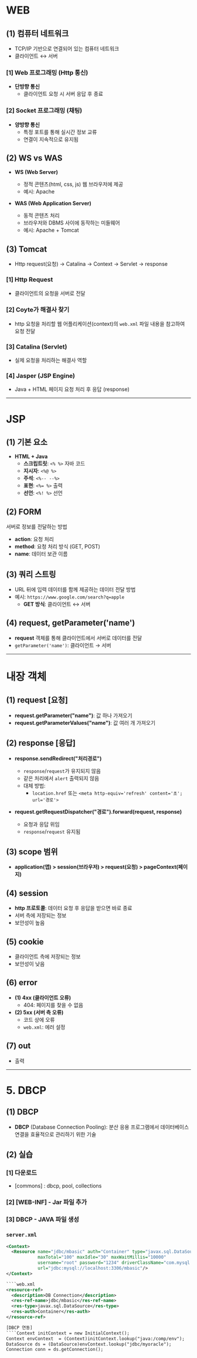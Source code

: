 # WEB

## (1) 컴퓨터 네트워크
- TCP/IP 기반으로 연결되어 있는 컴퓨터 네트워크
- 클라이언트 ↔ 서버

### [1] Web 프로그래밍 (Http 통신) 
- **단방향 통신** 
  - 클라이언트 요청 시 서버 응답 후 종료

### [2] Socket 프로그래밍 (채팅)
- **양방향 통신**
  - 특정 포트를 통해 실시간 정보 교류
  - 연결이 지속적으로 유지됨

## (2) WS vs WAS

- **WS (Web Server)** 
  - 정적 콘텐츠(html, css, js) 웹 브라우저에 제공
  - 예시: Apache

- **WAS (Web Application Server)** 
  - 동적 콘텐츠 처리
  - 브라우저와 DBMS 사이에 동작하는 미들웨어
  - 예시: Apache + Tomcat

## (3) Tomcat

- Http request(요청) → Catalina → Context → Servlet → response

### [1] Http Request
- 클라이언트의 요청을 서버로 전달

### [2] Coyte가 해결사 찾기
- http 요청을 처리할 웹 어플리케이션(context)의 `web.xml` 파일 내용을 참고하여 요청 전달

### [3] Catalina (Servlet)
- 실제 요청을 처리하는 해결사 역할

### [4] Jasper (JSP Engine)
- Java + HTML 페이지 요청 처리 후 응답 (response)

---

# JSP

## (1) 기본 요소
- **HTML + Java**
  - **스크립트릿**: `<% %>` 자바 코드
  - **지시자**: `<%@ %>`
  - **주석**: `<%-- --%>`
  - **표현**: `<%= %>` 출력
  - **선언**: `<%! %>` 선언

## (2) FORM
서버로 정보를 전달하는 방법
- **action**: 요청 처리
- **method**: 요청 처리 방식 (GET, POST)
- **name**: 데이터 보관 이름

## (3) 쿼리 스트링
- URL 뒤에 입력 데이터를 함께 제공하는 데이터 전달 방법
- 예시: `https://www.google.com/search?q=apple`
  - **GET 방식**: 클라이언트 ↔ 서버

## (4) request, getParameter('name')
- **request** 객체를 통해 클라이언트에서 서버로 데이터를 전달
- `getParameter('name')`: 클라이언트 → 서버

---

# 내장 객체

## (1) request [요청]
- **request.getParameter("name")**: 값 하나 가져오기
- **request.getParameterValues("name")**: 값 여러 개 가져오기

## (2) response [응답]
- **response.sendRedirect("처리경로")**  
  - `response`/`request`가 유지되지 않음
  - 같은 처리에서 `alert` 출력되지 않음
  - 대체 방법:
    - `location.href` 또는 `<meta http-equiv='refresh' content='초'; url='경로'>`

- **request.getRequestDispatcher("경로").forward(request, response)**  
  - 요청과 응답 위임
  - `response`/`request` 유지됨

## (3) scope 범위
- **application(앱) > session(브라우저) > request(요청) > pageContext(페이지)**

## (4) session
- **http 프로토콜**: 데이터 요청 후 응답을 받으면 바로 종료
- 서버 측에 저장되는 정보
- 보안성이 높음

## (5) cookie
- 클라이언트 측에 저장되는 정보
- 보안성이 낮음

## (6) error
- **(1) 4xx (클라이언트 오류)**
  - 404: 페이지를 찾을 수 없음
- **(2) 5xx (서버 측 오류)**
  - 코드 상에 오류
  - `web.xml`: 에러 설정

## (7) out
- 출력

---

# 5. DBCP

## (1) DBCP
- **DBCP** (Database Connection Pooling): 분산 응용 프로그램에서 데이터베이스 연결을 효율적으로 관리하기 위한 기술

## (2) 실습
### [1] 다운로드
- [commons] : dbcp, pool, collections

### [2] [WEB-INF] - Jar 파일 추가

### [3] DBCP - JAVA 파일 생성

### `server.xml`
```xml
<Context>
  <Resource name="jdbc/mbasic" auth="Container" type="javax.sql.DataSource"
            maxTotal="100" maxIdle="30" maxWaitMillis="10000"
            username="root" password="1234" driverClassName="com.mysql.cj.jdbc.Driver"
            url="jdbc:mysql://localhost:3306/mbasic"/>
</Context>

````web.xml
<resource-ref>
  <description>DB Connection</description>
  <res-ref-name>jdbc/mbasic</res-ref-name>
  <res-type>javax.sql.DataSource</res-type>
  <res-auth>Container</res-auth>
</resource-ref>

[DBCP 연동]
````Context initContext = new InitialContext();
Context envContext  = (Context)initContext.lookup("java:/comp/env");
DataSource ds = (DataSource)envContext.lookup("jdbc/myoracle");
Connection conn = ds.getConnection();
